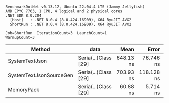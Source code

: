 ```

BenchmarkDotNet v0.13.12, Ubuntu 22.04.4 LTS (Jammy Jellyfish)
AMD EPYC 7763, 1 CPU, 4 logical and 2 physical cores
.NET SDK 8.0.204
  [Host]   : .NET 8.0.4 (8.0.424.16909), X64 RyuJIT AVX2
  ShortRun : .NET 8.0.4 (8.0.424.16909), X64 RyuJIT AVX2

Job=ShortRun  IterationCount=3  LaunchCount=1  
WarmupCount=3  

```
| Method                  | data                 | Mean      | Error      | StdDev   | Min       | Max       | Gen0   | Allocated |
|------------------------ |--------------------- |----------:|-----------:|---------:|----------:|----------:|-------:|----------:|
| SystemTextJson          | Seria(...)Class [29] | 648.13 ns |  76.746 ns | 4.207 ns | 644.73 ns | 652.83 ns | 0.0038 |     392 B |
| SystemTextJsonSourceGen | Seria(...)Class [29] | 703.93 ns | 118.128 ns | 6.475 ns | 699.56 ns | 711.37 ns | 0.0048 |     464 B |
| MemoryPack              | Seria(...)Class [29] |  60.88 ns |   5.714 ns | 0.313 ns |  60.69 ns |  61.24 ns | 0.0014 |     120 B |
